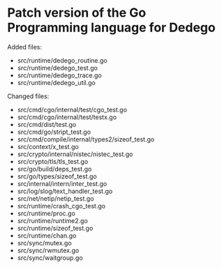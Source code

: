 # Patch version of the Go Programming language for Dedego

Added files:
- src/runtime/dedego_routine.go
- src/runtime/dedego_test.go
- src/runtime/dedego_trace.go
- src/runtime/dedego_util.go

Changed files:
- src/cmd/cgo/internal/test/cgo_test.go
- src/cmd/cgo/internal/test/testx.go
- src/cmd/dist/test.go
- src/cmd/go/stript_test.go
- src/cmd/compile/internal/types2/sizeof_test.go
- src/context/x_test.go
- src/crypto/internal/nistec/nistec_test.go
- src/crypto/tls/tls_test.go
- src/go/build/deps_test.go
- src/go/types/sizeof_test.go
- src/internal/intern/inter_test.go
- src/log/slog/text_handler_test.go
- src/net/netip/netip_test.go
- src/runtime/crash_cgo_test.go
- src/runtime/proc.go
- src/runtime/runtime2.go
- src/runtime/sizeof_test.go
- src/runtime/chan.go
- src/sync/mutex.go
- src/sync/rwmutex.go
- src/sync/waitgroup.go